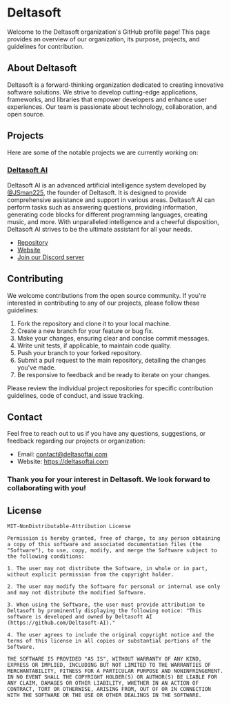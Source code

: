 # Deltasoft

Welcome to the Deltasoft organization's GitHub profile page! This page provides an overview of our organization, its purpose, projects, and guidelines for contribution.

## About Deltasoft

Deltasoft is a forward-thinking organization dedicated to creating innovative software solutions. We strive to develop cutting-edge applications, frameworks, and libraries that empower developers and enhance user experiences. Our team is passionate about technology, collaboration, and open source.

## Projects

Here are some of the notable projects we are currently working on:

### [Deltasoft AI](https://github.com/Deltasoft-AI/Deltasoft-AI)

Deltasoft AI is an advanced artificial intelligence system developed by [@JSman225](https://github.com/JSman225), the founder of Deltasoft. It is designed to provide comprehensive assistance and support in various areas. Deltasoft AI can perform tasks such as answering questions, providing information, generating code blocks for different programming languages, creating music, and more. With unparalleled intelligence and a cheerful disposition, Deltasoft AI strives to be the ultimate assistant for all your needs.

- [Repository](https://github.com/Deltasoft-AI/Deltasoft-AI)
- [Website](https://deltasoft-ai.netlify.app)
- [Join our Discord server](https://discord.gg/aHSHBQvG6C)

## Contributing

We welcome contributions from the open source community. If you're interested in contributing to any of our projects, please follow these guidelines:

1. Fork the repository and clone it to your local machine.
2. Create a new branch for your feature or bug fix.
3. Make your changes, ensuring clear and concise commit messages.
4. Write unit tests, if applicable, to maintain code quality.
5. Push your branch to your forked repository.
6. Submit a pull request to the main repository, detailing the changes you've made.
7. Be responsive to feedback and be ready to iterate on your changes.

Please review the individual project repositories for specific contribution guidelines, code of conduct, and issue tracking.

## Contact

Feel free to reach out to us if you have any questions, suggestions, or feedback regarding our projects or organization:

- Email: contact@deltasoftai.com
- Website: https://deltasoftai.com

### Thank you for your interest in Deltasoft. We look forward to collaborating with you!

## License



```
MIT-NonDistributable-Attribution License

Permission is hereby granted, free of charge, to any person obtaining a copy of this software and associated documentation files (the "Software"), to use, copy, modify, and merge the Software subject to the following conditions:

1. The user may not distribute the Software, in whole or in part, without explicit permission from the copyright holder.

2. The user may modify the Software for personal or internal use only and may not distribute the modified Software.

3. When using the Software, the user must provide attribution to Deltasoft by prominently displaying the following notice: "This software is developed and owned by Deltasoft AI (https://github.com/Deltasoft-AI)."

4. The user agrees to include the original copyright notice and the terms of this license in all copies or substantial portions of the Software.

THE SOFTWARE IS PROVIDED "AS IS", WITHOUT WARRANTY OF ANY KIND, EXPRESS OR IMPLIED, INCLUDING BUT NOT LIMITED TO THE WARRANTIES OF MERCHANTABILITY, FITNESS FOR A PARTICULAR PURPOSE AND NONINFRINGEMENT. IN NO EVENT SHALL THE COPYRIGHT HOLDER(S) OR AUTHOR(S) BE LIABLE FOR ANY CLAIM, DAMAGES OR OTHER LIABILITY, WHETHER IN AN ACTION OF CONTRACT, TORT OR OTHERWISE, ARISING FROM, OUT OF OR IN CONNECTION WITH THE SOFTWARE OR THE USE OR OTHER DEALINGS IN THE SOFTWARE.
```
